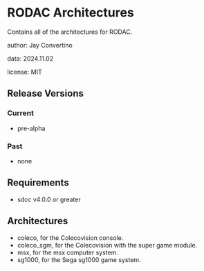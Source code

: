 # RODAC Architectures

Contains all of the architectures for RODAC.

author: Jay Convertino

data: 2024.11.02

license: MIT

## Release Versions
### Current
  - pre-alpha

### Past
  - none

## Requirements
  - sdcc v4.0.0 or greater

## Architectures
  - coleco, for the Colecovision console.
  - coleco_sgm, for the Colecovision with the super game module.
  - msx, for the msx computer system.
  - sg1000, for the Sega sg1000 game system.

